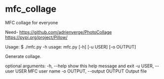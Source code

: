 # mfc_collage
MFC collage for everyone

Need-
https://github.com/adrienverge/PhotoCollage
https://pypi.org/project/Pillow/

Usage:
$ ./mfc.py -h
usage: mfc.py [-h] [-u USER] [-o OUTPUT]

Generate collage.

optional arguments:
  -h, --help            show this help message and exit
  -u USER, --user USER  MFC user name
  -o OUTPUT, --output OUTPUT Output file
  
